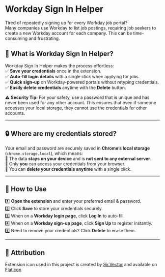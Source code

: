 # Workday Sign In Helper  
Tired of repeatedly signing up for every Workday job portal?  
Many companies use Workday to list job postings, requiring job seekers to create a new Workday account for each company. This can be time-consuming and frustrating.  

## 🚀 What is Workday Sign In Helper?  
Workday Sign In Helper makes the process effortless:  
✅ **Save your credentials** once in the extension.  
✅ **Auto-fill login details** with a single click when applying for jobs.  
✅ **Quick sign-up** on Workday-powered portals without retyping credentials.  
✅ **Easily delete credentials** anytime with the **Delete** button.  

⚠ **Security Tip:** For your safety, use a password that is unique and has never been used for any other account. This ensures that even if someone accesses your local storage, they cannot use the credentials for other accounts.

---

## 🔒 Where are my credentials stored?  
Your email and password are securely saved in **Chrome’s local storage** (`chrome.storage.local`), which means:  
🔹 The data **stays on your device** and is **not sent to any external server**.  
🔹 Only **you** can access your credentials from your browser.  
🔹 You can **delete your credentials anytime** with a single click.  

---

## 📖 How to Use  
1️⃣ **Open the extension** and enter your preferred email & password.  
2️⃣ Click **Save** to store your credentials securely.  
3️⃣ When on a **Workday login page**, click **Log In** to auto-fill.  
4️⃣ When on a **Workday sign-up page**, click **Sign Up** to register instantly.  
5️⃣ Need to remove your credentials? Click **Delete** to erase them.  

---

## 📜 Attribution
Extension icon used in this project is created by [Sir.Vector](https://www.flaticon.com/authors/sirvector) and available on [Flaticon](https://www.flaticon.com/free-icon/clock_11060995?related_id=11060995&origin=pack).
